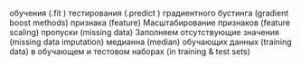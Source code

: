 обучения (.fit )
тестирования (.predict ) 
градиентного бустинга (gradient boost methods)
признака (feature)
Масштабирование признаков (feature scaling)
пропуски (missing data)
Заполняем отсутствующие значения (missing data imputation)
медианна (median)
обучающих данных (training data)
в обучающем и тестовом наборах (in training & test sets)
